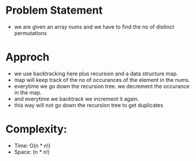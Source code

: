 # Problem Statement
- we are given an array nums and we have to find the no of distinct permutations 

# Approch
- we use backtracking here plus recursion and a data structure map.
- map will keep track of the no of occurances of the element in the nums.
- everytime we go down the recursion tree. we decrement the occurance in the map.
- and everytime we backtrack we increment it again.
- this way will not go down the recursion tree to get duplicates

# Complexity:
- Time: O(n * n!)
- Space: (n * n!)